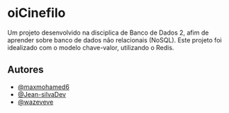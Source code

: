 # oiCinefilo
Um projeto desenvolvido na disciplica de Banco de Dados 2, afim de aprender sobre banco de dados não relacionais (NoSQL). 
Este projeto foi idealizado com o modelo chave-valor, utilizando o Redis.



## Autores

- [@maxmohamed6](https://www.github.com/maxmohamed6)
- [@Jean-silvaDev](https://www.github.com/Jean-silvaDev)
- [@wazeveve](https://www.github.com/wazeveve)

